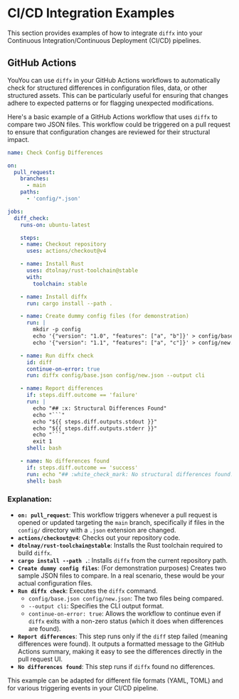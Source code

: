 # CI/CD Integration Examples

This section provides examples of how to integrate `diffx` into your Continuous Integration/Continuous Deployment (CI/CD) pipelines.

## GitHub Actions

YouYou can use `diffx` in your GitHub Actions workflows to automatically check for structured differences in configuration files, data, or other structured assets. This can be particularly useful for ensuring that changes adhere to expected patterns or for flagging unexpected modifications.

Here's a basic example of a GitHub Actions workflow that uses `diffx` to compare two JSON files. This workflow could be triggered on a pull request to ensure that configuration changes are reviewed for their structural impact.

```yaml
name: Check Config Differences

on:
  pull_request:
    branches:
      - main
    paths:
      - 'config/*.json'

jobs:
  diff_check:
    runs-on: ubuntu-latest

    steps:
    - name: Checkout repository
      uses: actions/checkout@v4

    - name: Install Rust
      uses: dtolnay/rust-toolchain@stable
      with:
        toolchain: stable

    - name: Install diffx
      run: cargo install --path .

    - name: Create dummy config files (for demonstration)
      run: |
        mkdir -p config
        echo '{"version": "1.0", "features": ["a", "b"]}' > config/base.json
        echo '{"version": "1.1", "features": ["a", "c"]}' > config/new.json

    - name: Run diffx check
      id: diff
      continue-on-error: true
      run: diffx config/base.json config/new.json --output cli

    - name: Report differences
      if: steps.diff.outcome == 'failure'
      run: |
        echo "## :x: Structural Differences Found"
        echo "```"
        echo "${{ steps.diff.outputs.stdout }}"
        echo "${{ steps.diff.outputs.stderr }}"
        echo "```"
        exit 1
      shell: bash

    - name: No differences found
      if: steps.diff.outcome == 'success'
      run: echo "## :white_check_mark: No structural differences found."
      shell: bash
```

### Explanation:

- **`on: pull_request`**: This workflow triggers whenever a pull request is opened or updated targeting the `main` branch, specifically if files in the `config/` directory with a `.json` extension are changed.
- **`actions/checkout@v4`**: Checks out your repository code.
- **`dtolnay/rust-toolchain@stable`**: Installs the Rust toolchain required to build `diffx`.
- **`cargo install --path .`**: Installs `diffx` from the current repository path.
- **`Create dummy config files`**: (For demonstration purposes) Creates two sample JSON files to compare. In a real scenario, these would be your actual configuration files.
- **`Run diffx check`**: Executes the `diffx` command. 
  - `config/base.json config/new.json`: The two files being compared.
  - `--output cli`: Specifies the CLI output format.
  - `continue-on-error: true`: Allows the workflow to continue even if `diffx` exits with a non-zero status (which it does when differences are found).
- **`Report differences`**: This step runs only if the `diff` step failed (meaning differences were found). It outputs a formatted message to the GitHub Actions summary, making it easy to see the differences directly in the pull request UI.
- **`No differences found`**: This step runs if `diffx` found no differences.

This example can be adapted for different file formats (YAML, TOML) and for various triggering events in your CI/CD pipeline.